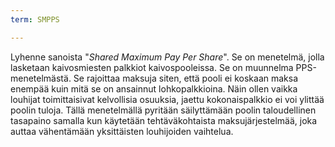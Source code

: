 ```yaml
---
term: SMPPS

---
```

Lyhenne sanoista "*Shared Maximum Pay Per Share*". Se on menetelmä, jolla lasketaan kaivosmiesten palkkiot kaivospooleissa. Se on muunnelma PPS-menetelmästä. Se rajoittaa maksuja siten, että pooli ei koskaan maksa enempää kuin mitä se on ansainnut lohkopalkkioina. Näin ollen vaikka louhijat toimittaisivat kelvollisia osuuksia, jaettu kokonaispalkkio ei voi ylittää poolin tuloja. Tällä menetelmällä pyritään säilyttämään poolin taloudellinen tasapaino samalla kun käytetään tehtäväkohtaista maksujärjestelmää, joka auttaa vähentämään yksittäisten louhijoiden vaihtelua.